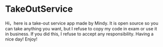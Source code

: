 # TakeOutService
Hi，here is a take-out service app made by Mindy. It is open source so you can take anything you want, but I refuse to copy my code in exam or use it in business. If you did this, I refuse to accept any responsibility. Having a nice day! Enjoy!
